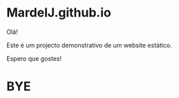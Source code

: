 # MardelJ.github.io

Olá!

Este é um projecto demonstrativo de um website estático.

Espero que gostes!

<h1>BYE</h1>
